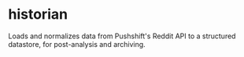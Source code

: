 # historian

Loads and normalizes data from Pushshift's Reddit API to a structured datastore, for post-analysis and archiving.
